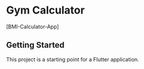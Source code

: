 # Gym Calculator

[BMI-Calculator-App]


## Getting Started

This project is a starting point for a Flutter application.

